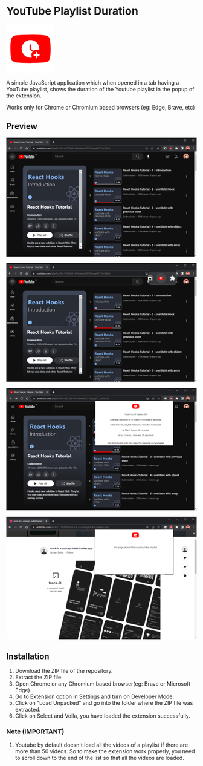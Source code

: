 # YouTube Playlist Duration

![Image](assets/icon128.png)

A simple JavaScript application which when opened in a tab having a YouTube playlist, shows the duration of the Youtube playlist in the popup of the extension.

Works only for Chrome or Chromium based browsers (eg: Edge, Brave, etc)

## Preview

![Screenshot](screenshots/s1.png)

![Screenshot](screenshots/s2.png)

![Screenshot](screenshots/s3.png)

![Screenshot](screenshots/s4.png)

## Installation 

1. Download the ZIP file of the repository.
2. Extract the ZIP file.
3. Open Chrome or any Chromium based browser(eg: Brave or Microsoft Edge)
4. Go to Extension option in Settings and turn on Developer Mode.
5. Click on "Load Unpacked" and go into the folder where the ZIP file was extracted.
6. Click on Select and Voila, you have loaded the extension successfully.


### Note (IMPORTANT)

1. Youtube by default doesn't load all the videos of a playlist if there are more than 50 videos. So to make the extension work properly, you need to scroll down to the end of the list so that all the videos are loaded.
